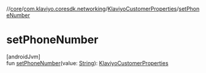 //[core](../../../index.md)/[com.klaviyo.coresdk.networking](../index.md)/[KlaviyoCustomerProperties](index.md)/[setPhoneNumber](set-phone-number.md)

# setPhoneNumber

[androidJvm]\
fun [setPhoneNumber](set-phone-number.md)(value: [String](https://kotlinlang.org/api/latest/jvm/stdlib/kotlin/-string/index.html)): [KlaviyoCustomerProperties](index.md)
